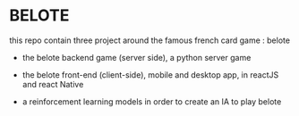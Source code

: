 # BELOTE

this repo contain three project around the famous french card game : belote

* the belote backend game (server side), a python server  game

* the belote front-end (client-side), mobile and desktop app, in reactJS and react Native

* a reinforcement learning models in order to create an IA to play belote
